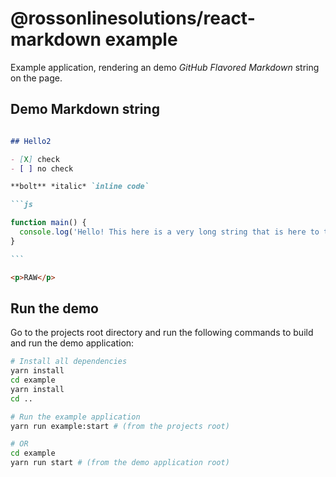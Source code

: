 # @rossonlinesolutions/react-markdown example

Example application, rendering an demo *GitHub Flavored Markdown* string on the page.

## Demo Markdown string

````md

## Hello2

- [X] check
- [ ] no check

**bolt** *italic* `inline code`

```js

function main() {
  console.log('Hello! This here is a very long string that is here to test the scrolling capabilities of the Markdown component. So just a test!!!')
}

```

<p>RAW</p>

````

## Run the demo

Go to the projects root directory and run the following commands to build and run the demo application:

```sh
# Install all dependencies
yarn install
cd example
yarn install
cd ..

# Run the example application
yarn run example:start # (from the projects root)

# OR
cd example
yarn run start # (from the demo application root)
```
